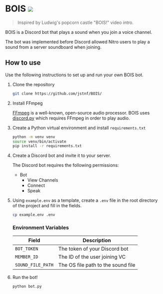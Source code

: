 # BOIS [![](https://img.shields.io/badge/python-3.10+-blue.svg)](https://www.python.org/downloads/)
> Inspired by Ludwig's popcorn castle "BOIS!" video intro.

BOIS is a Discord bot that plays a sound when you join a voice channel.

The bot was implemented before Discord allowed Nitro users to play a sound from a server soundboard when joining. 

## How to use
Use the following instructions to set up and run your own BOIS bot.
1. Clone the repository

   ```bash
   git clone https://github.com/jstnf/BOIS/
   ```
2. Install FFmpeg

   [FFmpeg](https://ffmpeg.org/) is a well-known, open-source audio processor. BOIS uses
   [discord.py](https://discordpy.readthedocs.io/en/latest/api.html?highlight=audio#ffmpegpcmaudio) which requires
   FFmpeg in order to play audio.
3. Create a Python virtual environment and install `requirements.txt`

   ```bash
   python -m venv venv
   source venv/bin/activate
   pip install -r requirements.txt
   ```
4. Create a Discord bot and invite it to your server.

   The Discord bot requires the following permissions:
   - Bot
     - View Channels
     - Connect
     - Speak
5. Using `example.env` as a template, create a `.env` file in the root directory of the project and fill in the fields.

   ```bash
   cp example.env .env
   ```
   ### Environment Variables
   | Field             | Description                        |
   |-------------------|------------------------------------|
   | `BOT_TOKEN`       | The token of your Discord bot      |
   | `MEMBER_ID`       | The ID of the user joining VC      |
   | `SOUND_FILE_PATH` | The OS file path to the sound file |
6. Run the bot!

   ```bash
   python bot.py
   ```
